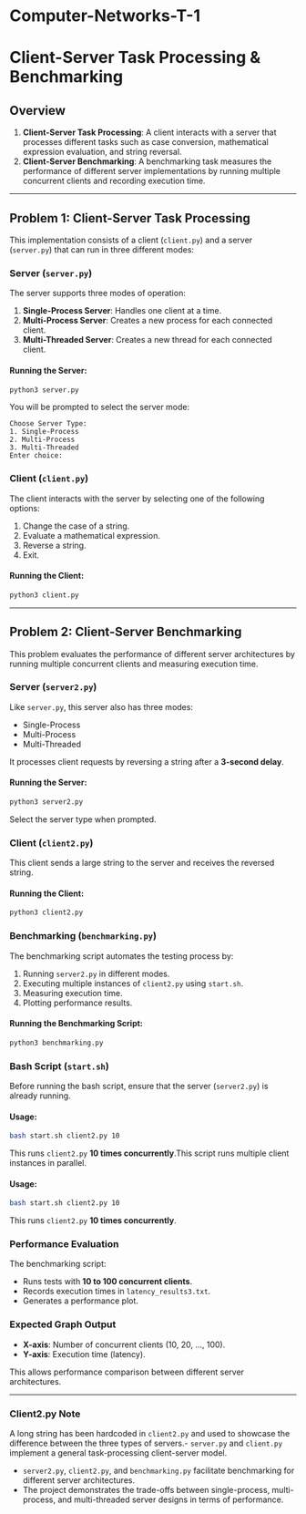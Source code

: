 # Computer-Networks-T-1

# Client-Server Task Processing & Benchmarking

## Overview

1. **Client-Server Task Processing**: A client interacts with a server that processes different tasks such as case conversion, mathematical expression evaluation, and string reversal.
2. **Client-Server Benchmarking**: A benchmarking task measures the performance of different server implementations by running multiple concurrent clients and recording execution time.

---
## Problem 1: Client-Server Task Processing
This implementation consists of a client (`client.py`) and a server (`server.py`) that can run in three different modes:

### Server (`server.py`)
The server supports three modes of operation:
1. **Single-Process Server**: Handles one client at a time.
2. **Multi-Process Server**: Creates a new process for each connected client.
3. **Multi-Threaded Server**: Creates a new thread for each connected client.

#### Running the Server:
```bash
python3 server.py
```
You will be prompted to select the server mode:
```
Choose Server Type:
1. Single-Process
2. Multi-Process
3. Multi-Threaded
Enter choice:
```

### Client (`client.py`)
The client interacts with the server by selecting one of the following options:
1. Change the case of a string.
2. Evaluate a mathematical expression.
3. Reverse a string.
4. Exit.

#### Running the Client:
```bash
python3 client.py
```

---
## Problem 2: Client-Server Benchmarking
This problem evaluates the performance of different server architectures by running multiple concurrent clients and measuring execution time.

### Server (`server2.py`)
Like `server.py`, this server also has three modes:
- Single-Process
- Multi-Process
- Multi-Threaded

It processes client requests by reversing a string after a **3-second delay**.

#### Running the Server:
```bash
python3 server2.py
```
Select the server type when prompted.

### Client (`client2.py`)
This client sends a large string to the server and receives the reversed string.

#### Running the Client:
```bash
python3 client2.py
```

### Benchmarking (`benchmarking.py`)
The benchmarking script automates the testing process by:
1. Running `server2.py` in different modes.
2. Executing multiple instances of `client2.py` using `start.sh`.
3. Measuring execution time.
4. Plotting performance results.

#### Running the Benchmarking Script:
```bash
python3 benchmarking.py
```

### Bash Script (`start.sh`)
Before running the bash script, ensure that the server (`server2.py`) is already running.

#### Usage:
```bash
bash start.sh client2.py 10
```
This runs `client2.py` **10 times concurrently**.This script runs multiple client instances in parallel.

#### Usage:
```bash
bash start.sh client2.py 10
```
This runs `client2.py` **10 times concurrently**.

### Performance Evaluation
The benchmarking script:
- Runs tests with **10 to 100 concurrent clients**.
- Records execution times in `latency_results3.txt`.
- Generates a performance plot.

### Expected Graph Output
- **X-axis**: Number of concurrent clients (10, 20, ..., 100).
- **Y-axis**: Execution time (latency).

This allows performance comparison between different server architectures.

---
### Client2.py Note
A long string has been hardcoded in `client2.py` and used to showcase the difference between the three types of servers.- `server.py` and `client.py` implement a general task-processing client-server model.
- `server2.py`, `client2.py`, and `benchmarking.py` facilitate benchmarking for different server architectures.
- The project demonstrates the trade-offs between single-process, multi-process, and multi-threaded server designs in terms of performance.


